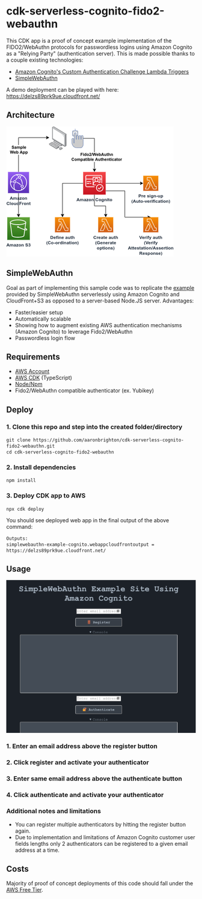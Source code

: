 # cdk-serverless-cognito-fido2-webauthn

This CDK app is a proof of concept example implementation of the FIDO2/WebAuthn protocols for passwordless logins using Amazon Cognito as a "Relying Party" (authentication server).  This is made possible thanks to a couple existing technologies:

- [Amazon Cognito's Custom Authentication Challenge Lambda Triggers](https://docs.aws.amazon.com/cognito/latest/developerguide/user-pool-lambda-challenge.html)
- [SimpleWebAuthn](https://github.com/MasterKale/SimpleWebAuthn)

A demo deployment can be played with here: https://delzs89prk9ue.cloudfront.net/

## Architecture

![AWS Architecture Diagram](docs/architecture.png)

## SimpleWebAuthn

Goal as part of implementing this sample code was to replicate the [example](https://simplewebauthn.dev/docs/advanced/example-project) provided by SimpleWebAuthn serverlessly using Amazon Cognito and CloudFront+S3 as opposed to a server-based Node.JS server.  Advantages:

- Faster/easier setup
- Automatically scalable
- Showing how to augment existing AWS authentication mechanisms (Amazon Cognito) to leverage Fido2/WebAuthn
- Passwordless login flow

## Requirements

- [AWS Account](https://aws.amazon.com/)
- [AWS CDK](https://aws.amazon.com/cdk/) (TypeScript)
- [Node/Npm](https://nodejs.org/)
- Fido2/WebAuthn compatible authenticator (ex. Yubikey)

## Deploy

### 1. Clone this repo and step into the created folder/directory

```
git clone https://github.com/aaronbrighton/cdk-serverless-cognito-fido2-webauthn.git
cd cdk-serverless-cognito-fido2-webauthn
```

### 2. Install dependencies

```
npm install
```

### 3. Deploy CDK app to AWS

```
npx cdk deploy
```

You should see deployed web app in the final output of the above command:

```
Outputs:
simplewebauthn-example-cognito.webappcloudfrontoutput = https://delzs89prk9ue.cloudfront.net/
```

## Usage

![Example Screenshot](docs/example.png)

### 1. Enter an email address above the register button
### 2. Click register and activate your authenticator
### 3. Enter same email address above the authenticate button
### 4. Click authenticate and activate your authenticator
### Additional notes and limitations

- You can register multiple authenticators by hitting the register button again.
- Due to implementation and limitations of Amazon Cognito customer user fields lengths only 2 authenticators can be registered to a given email address at a time.




## Costs

Majority of proof of concept deployments of this code should fall under the [AWS Free Tier](https://aws.amazon.com/free/).